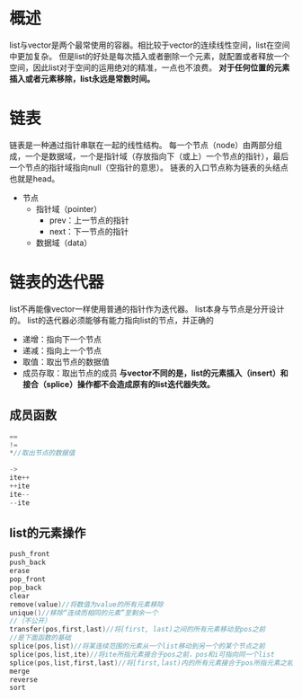 # 概述
list与vector是两个最常使用的容器。相比较于vector的连续线性空间，list在空间中更加复杂。
但是list的好处是每次插入或者删除一个元素，就配置或者释放一个空间，因此list对于空间的运用绝对的精准，一点也不浪费。
**对于任何位置的元素插入或者元素移除，list永远是常数时间。**
# 链表
链表是一种通过指针串联在一起的线性结构。
每一个节点（node）由两部分组成，一个是数据域，一个是指针域（存放指向下（或上）一个节点的指针），最后一个节点的指针域指向null（空指针的意思）。
链表的入口节点称为链表的头结点也就是head。
+ 节点
   + 指针域（pointer）
      + prev：上一节点的指针
      + next：下一节点的指针
   + 数据域（data）
# 链表的迭代器
list不再能像vector一样使用普通的指针作为迭代器。
list本身与节点是分开设计的。
list的迭代器必须能够有能力指向list的节点，并正确的
+ 递增：指向下一个节点
+ 递减：指向上一个节点
+ 取值：取出节点的数据值
+ 成员存取：取出节点的成员
**与vector不同的是，list的元素插入（insert）和接合（splice）操作都不会造成原有的list迭代器失效。**

## 成员函数
```C++
==
!=
*//取出节点的数据值

->
ite++
++ite
ite--
--ite
```
## list的元素操作
```C++
push_front
push_back
erase
pop_front
pop_back
clear
remove(value)//将数值为value的所有元素移除
unique()//移除“连续而相同的元素”至剩余一个
//（不公开）
transfer(pos,first,last)//将[first, last)之间的所有元素移动至pos之前
//是下面函数的基础
splice(pos,list)//将某连续范围的元素从一个list移动到另一个的某个节点之前
splice(pos,list,ite)//将ite所指元素接合于pos之前，pos和i可指向同一个list
splice(pos,list,first,last)//将[first,last)内的所有元素接合于pos所指元素之前，pos和【first，last）可指向同一个list，但pos不能位于【first，last）之内
merge
reverse
sort
```
